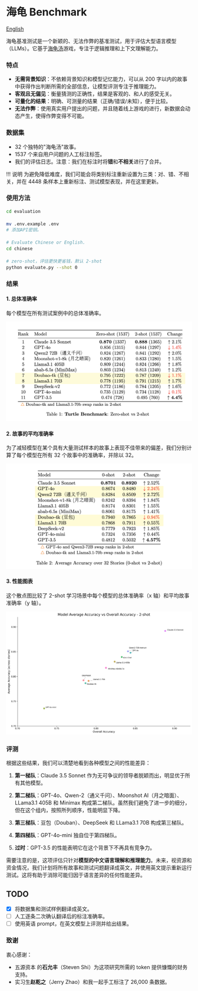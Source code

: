 # 海龟 Benchmark

[English](./README_en.md)

海龟基准测试是一个新颖的、无法作弊的基准测试，用于评估大型语言模型（LLMs）。它基于[海龟汤](https://www.tanghenre.com)游戏，专注于逻辑推理和上下文理解能力。

### 特点

- **无需背景知识**：不依赖背景知识和模型记忆能力，可以从 200 字以内的故事中获得作出判断所需的全部信息，让模型评测专注于推理能力。
- **客观且无偏见**：衡量猜测的正确性，结果是客观的、和人的感受无关。
- **可量化的结果**：明确、可测量的结果（正确/错误/未知），便于比较。
- **无法作弊**：使用真实用户提出的问题，并且随着线上游戏的进行，新数据会动态产生，使得作弊变得不可能。

### 数据集

- 32 个独特的"海龟汤"故事。
- 1537 个来自用户问题的人工标注标签。
- 我们的评估日志。注意：我们在标注时将**错**和**不相关**进行了合并。

!!! 说明
为避免降低难度，我们可能会将类别标注重新设置为三类：对、错、不相关，并在 4448 条样本上重新标注、测试模型表现，并在这里更新。

### 使用方法

```bash
cd evaluation

mv .env.example .env
# 添加API密钥。

# Evaluate Chinese or English.
cd chinese

# zero-shot，评估更快更省钱，默认 2-shot
python evaluate.py --shot 0
```

### 结果

#### 1. 总体准确率

每个模型在所有测试案例中的总体准确率。

![总体基准测试结果](/evaluation/chinese/imgs/Turtle-Benchmark-result.png)

#### 2. 故事的平均准确率

为了减轻模型在某个具有大量测试样本的故事上表现不佳带来的偏差，我们分别计算了每个模型在所有 32 个故事中的准确率，并除以 32。

![32个故事的结果](/evaluation/chinese/imgs/Turtle-Benchmark-over-32stories.png)

#### 3. 性能图表

这个散点图比较了 2-shot 学习场景中每个模型的总体准确率（x 轴）和平均故事准确率（y 轴）。

![2-Shot学习性能](/evaluation/chinese/imgs/average_model_accuracy_over_stories_2-shot.png)

### 评测

根据这些结果，我们可以清楚地看到各种模型之间的性能差异：

1. **第一梯队**：Claude 3.5 Sonnet 作为无可争议的领导者脱颖而出，明显优于所有其他模型。

2. **第二梯队**：GPT-4o、Qwen-2（通义千问）、Moonshot AI（月之暗面）、LLama3.1 405B 和 Minimax 构成第二梯队。虽然我们避免了进一步的细分，但在这个组内，按照所列顺序，性能明显下降。

3. **第三梯队**：豆包（Douban）、DeepSeek 和 LLama3.1 70B 构成第三梯队。

4. **第四梯队**：GPT-4o-mini 独自位于第四梯队。

5. **过时**：GPT-3.5 的性能表明它在这个背景下不再具有竞争力。

需要注意的是，这项评估只针对**模型的中文语言理解和推理能力**。未来，视资源和资金情况，我们计划将所有故事和测试问题翻译成英文，并使用英文提示重新运行测试。这将有助于消除可能归因于语言差异的任何性能差异。

## TODO

- [x] 将数据集和测试样例翻译成英文。
- [ ] 人工逐条二次确认翻译后的标注准确率。
- [ ] 使用英语 prompt，在英文模型上评测并给出结果。

### 致谢

衷心感谢：

- 五源资本 的**石允丰**（Steven Shi）为这项研究所需的 token 提供慷慨的财务支持。
- 实习生**赵乾之**（Jerry Zhao）和我一起手工标注了 26,000 条数据。
